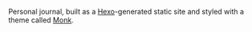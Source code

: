 Personal journal, built as a [Hexo](http://hexo.io/)-generated static site and styled with a theme called [Monk](https://github.com/justinjaywang/monk).
